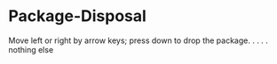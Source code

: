 # Package-Disposal
Move left or right by arrow keys; press down to drop the package. . . . . nothing else
